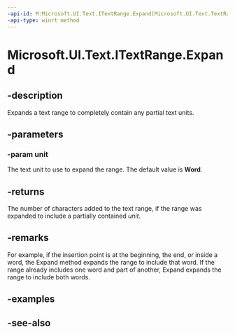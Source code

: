 ```yaml
---
-api-id: M:Microsoft.UI.Text.ITextRange.Expand(Microsoft.UI.Text.TextRangeUnit)
-api-type: winrt method
---
```


<!-- Method syntax
public int Expand(Windows.UI.Text.TextRangeUnit unit)
-->

# Microsoft.UI.Text.ITextRange.Expand

## -description
Expands a text range to completely contain any partial text units.

## -parameters
### -param unit
The text unit to use to expand the range. The default value is **Word**.

## -returns
The number of characters added to the text range, if the range was expanded to include a partially contained *unit*.

## -remarks
For example, if the insertion point is at the beginning, the end, or inside a word, the Expand method expands the range to include that word. If the range already includes one word and part of another, Expand expands the range to include both words.

## -examples

## -see-also
